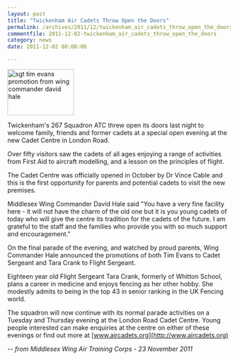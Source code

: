 ```yaml
---
layout: post
title: "Twickenham Air Cadets Throw Open the Doors"
permalink: /archives/2011/12/twickenham_air_cadets_throw_open_the_doors.html
commentfile: 2011-12-02-twickenham_air_cadets_throw_open_the_doors
category: news
date: 2011-12-02 08:08:00

---
```


<a href="/assets/images/2011/sgt_tim_evans_promotion_from_wing_commander_david_hale.jpg" title="See larger version of - sgt tim evans promotion from wing commander david hale"><img src="/assets/images/2011/sgt_tim_evans_promotion_from_wing_commander_david_hale_thumb.jpg" width="150" height="104" alt="sgt tim evans promotion from wing commander david hale" class="photo right" /></a>

Twickenham's 267 Squadron ATC threw open its doors last night to welcome family, friends and former cadets at a special open evening at the new Cadet Centre in London Road.

Over fifty visitors saw the cadets of all ages enjoying a range of activities from First Aid to aircraft modelling, and a lesson on the principles of flight.

The Cadet Centre was officially opened in October by Dr Vince Cable and this is the first opportunity for parents and potential cadets to visit the new premises.

Middlesex Wing Commander David Hale said "You have a very fine facility here - it will not have the charm of the old one but it is you young cadets of today who will give the centre its tradition for the cadets of the future. I am grateful to the staff and the families who provide you with so much support and encouragement."

On the final parade of the evening, and watched by proud parents, Wing Commander Hale announced the promotions of both Tim Evans to Cadet Sergeant and Tara Crank to Flight Sergeant.

Eighteen year old Flight Sergeant Tara Crank, formerly of Whitton School, plans a career in medicine and enjoys fencing as her other hobby. She modestly admits to being in the top 43 in senior ranking in the UK Fencing world.

The squadron will now continue with its normal parade activities on a Tuesday and Thursday evening at the London Road Cadet Centre. Young people interested can make enquiries at the centre on either of these evenings or find out more at [www.aircadets.org](http://www.aircadets.org)

<cite>-- from Middlesex Wing Air Training Corps - 23 November 2011</cite>
